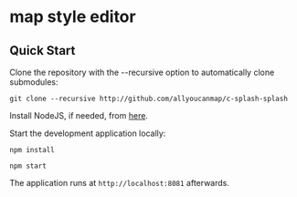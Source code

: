 map style editor
==========

Quick Start
------------

Clone the repository with the --recursive option to automatically clone submodules:

`git clone --recursive http://github.com/allyoucanmap/c-splash-splash`

Install NodeJS, if needed, from [here](https://nodejs.org/en/blog/release/v0.12.7/).

Start the development application locally:

`npm install`

`npm start`

The application runs at `http://localhost:8081` afterwards.

